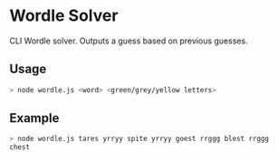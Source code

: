 # Wordle Solver

CLI Wordle solver. Outputs a guess based on previous guesses.

## Usage

```bash
> node wordle.js <word> <green/grey/yellow letters>
```

## Example

```bash
> node wordle.js tares yrryy spite yrryy goest rrggg blest rrggg
chest
```